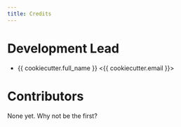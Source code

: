 ```yaml
---
title: Credits
---
```


Development Lead
================

-   {{ cookiecutter.full\_name }} &lt;{{ cookiecutter.email }}&gt;

Contributors
============

None yet. Why not be the first?
